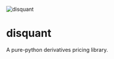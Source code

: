 
![disquant](https://github.com/tlouarn/disquant/assets/77942575/21c5c5d6-dfab-4294-b5b4-623fcee6be3b)

# disquant

A pure-python derivatives pricing library.
